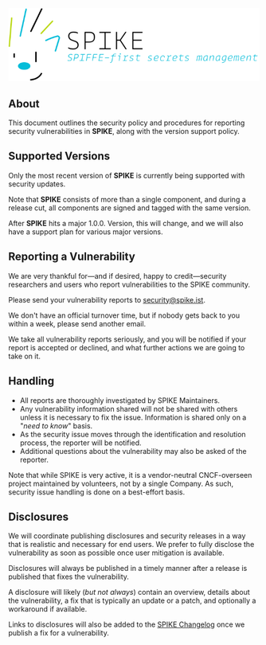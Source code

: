 ![SPIKE](assets/spike-banner-lg.png)

## About

This document outlines the security policy and procedures for reporting
security vulnerabilities in **SPIKE**, along with the version support policy.

## Supported Versions

Only the most recent version of **SPIKE** is currently being supported with 
security updates.

Note that **SPIKE** consists of more than a single component, and during a 
release cut, all components are signed and tagged with the same version.

After **SPIKE** hits a major 1.0.0. Version, this will change,
and we will also have a support plan for various major versions.

## Reporting a Vulnerability

We are very thankful for—and if desired, happy to credit—security researchers 
and users who report vulnerabilities to the SPIKE community.

Please send your vulnerability reports to [security@spike.ist](mailto:spike.ist).

We don't have an official turnover time, but if nobody gets back
to you within a week, please send another email.

We take all vulnerability reports seriously, and you will be notified
if your report is accepted or declined, and what further actions we are going
to take on it.

## Handling

* All reports are thoroughly investigated by SPIKE Maintainers.
* Any vulnerability information shared will not be shared with others unless it 
  is necessary to fix the issue. Information is shared only on a "*need to know*" 
  basis.
* As the security issue moves through the identification and resolution process, 
  the reporter will be notified.
* Additional questions about the vulnerability may also be asked of the reporter. 

Note that while SPIKE is very active, it is a vendor-neutral CNCF-overseen
project maintained by volunteers, not by a single Company. As such, security 
issue handling is done on a best-effort basis. 

## Disclosures

We will coordinate publishing disclosures and security releases in a way that 
is realistic and necessary for end users. We prefer to fully disclose the 
vulnerability as soon as possible once user mitigation is available. 

Disclosures will always be published in a timely manner after a release is 
published that fixes the vulnerability.

A disclosure will likely (*but not always*) contain an overview, details about
the vulnerability, a fix that is typically an update or a patch, and optionally
a workaround if available.

Links to disclosures will also be added to the [SPIKE Changelog][changelog]
once we publish a fix for a vulnerability.

[changelog]: https://spike.ist/tracking/changelog/ "SPIKE Changelog"
